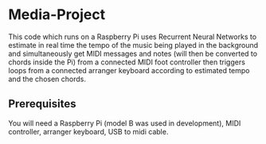 # Media-Project

This code which runs on a Raspberry Pi uses Recurrent Neural Networks to estimate in real time the tempo of the music being played in the background and simultaneously get MIDI messages and notes (will then be converted to chords inside the Pi) from a connected MIDI foot controller then triggers loops from a connected arranger keyboard according to estimated tempo and the chosen chords.

## Prerequisites
You will need a Raspberry Pi (model B was used in development), MIDI controller, arranger keyboard, USB to midi cable.
